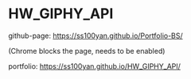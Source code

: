# HW_GIPHY_API

 github-page: https://ss100yan.github.io/Portfolio-BS/

 (Chrome blocks the page, needs to be enabled)

 portfolio:  https://ss100yan.github.io/HW_GIPHY_API/  
  